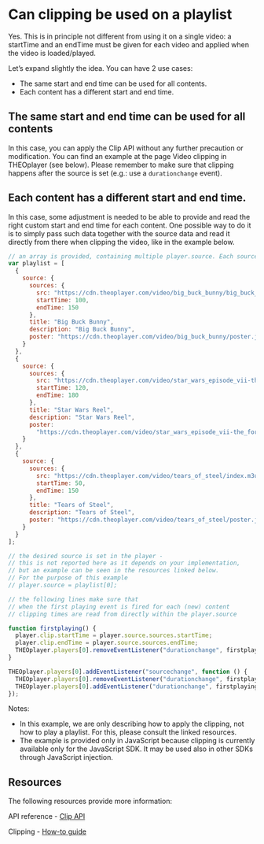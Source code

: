 # Can clipping be used on a playlist

Yes. This is in principle not different from using it on a single video: a startTime and an endTime must be given for each video and applied when the video is loaded/played.

Let’s expand slightly the idea. You can have 2 use cases:

- The same start and end time can be used for all contents.
- Each content has a different start and end time.

## The same start and end time can be used for all contents

In this case, you can apply the Clip API without any further precaution or modification. You can find an example at the page Video clipping in THEOplayer (see below). Please remember to make sure that clipping happens after the source is set (e.g.: use a `durationchange` event).

## Each content has a different start and end time.

In this case, some adjustment is needed to be able to provide and read the right custom start and end time for each content. One possible way to do it is to simply pass such data together with the source data and read it directly from there when clipping the video, like in the example below.

```js
// an array is provided, containing multiple player.source. Each source contains startTime and endTime.
var playlist = [
  {
    source: {
      sources: {
        src: "https://cdn.theoplayer.com/video/big_buck_bunny/big_buck_bunny_metadata.m3u8",
        startTime: 100,
        endTime: 150
      },
      title: "Big Buck Bunny",
      description: "Big Buck Bunny",
      poster: "https://cdn.theoplayer.com/video/big_buck_bunny/poster.jpg"
    }
  },
  {
    source: {
      sources: {
        src: "https://cdn.theoplayer.com/video/star_wars_episode_vii-the_force_awakens_official_comic-con_2015_reel_(2015)/index.m3u8",
        startTime: 120,
        endTime: 180
      },
      title: "Star Wars Reel",
      description: "Star Wars Reel",
      poster:
        "https://cdn.theoplayer.com/video/star_wars_episode_vii-the_force_awakens_official_comic-con_2015_reel_(2015)/poster.jpg"
    }
  },
  {
    source: {
      sources: {
        src: "https://cdn.theoplayer.com/video/tears_of_steel/index.m3u8",
        startTime: 50,
        endTime: 150
      },
      title: "Tears of Steel",
      description: "Tears of Steel",
      poster: "https://cdn.theoplayer.com/video/tears_of_steel/poster.jpg"
    }
  }
];

// the desired source is set in the player -
// this is not reported here as it depends on your implementation,
// but an example can be seen in the resources linked below.
// For the purpose of this example
// player.source = playlist[0];

// the following lines make sure that
// when the first playing event is fired for each (new) content
// clipping times are read from directly within the player.source

function firstplaying() {
  player.clip.startTime = player.source.sources.startTime;
  player.clip.endTime = player.source.sources.endTime;
  THEOplayer.players[0].removeEventListener("durationchange", firstplaying);
}

THEOplayer.players[0].addEventListener("sourcechange", function () {
  THEOplayer.players[0].removeEventListener("durationchange", firstplaying);
  THEOplayer.players[0].addEventListener("durationchange", firstplaying);
});
```

Notes:

- In this example, we are only describing how to apply the clipping, not how to play a playlist. For this, please consult the linked resources.
- The example is provided only in JavaScript because clipping is currently available only for the JavaScript SDK. It may be used also in other SDKs through JavaScript injection.

## Resources

The following resources provide more information:

API reference - [Clip API](pathname:///theoplayer/v8/api-reference/web/interfaces/Clip.html)

<!-- https://demo.theoplayer.com/playlist: Demo page - Playlist -->

Clipping - [How-to guide](../how-to-guides/07-miscellaneous/06-clipping.md)
